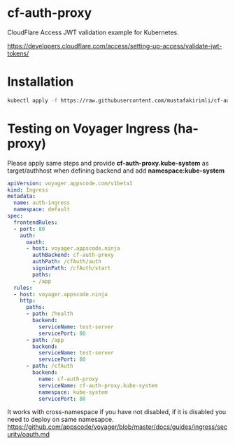 # cf-auth-proxy
CloudFlare Access JWT validation example for Kubernetes.


https://developers.cloudflare.com/access/setting-up-access/validate-jwt-tokens/

# Installation
```bash
kubectl apply -f https://raw.githubusercontent.com/mustafakirimli/cf-auth-proxy/master/k8s/deploy.yaml
```


# Testing on Voyager Ingress (ha-proxy)
Please apply same steps and provide **cf-auth-proxy.kube-system** as target/authhost when defining backend and add **namespace:kube-system**

```yaml
apiVersion: voyager.appscode.com/v1beta1
kind: Ingress
metadata:
  name: auth-ingress
  namespace: default
spec:
  frontendRules:
  - port: 80
    auth:
      oauth:
      - host: voyager.appscode.ninja
        authBackend: cf-auth-proxy
        authPath: /cfAuth/auth
        signinPath: /cfAuth/start
        paths: 
        - /app
  rules:
  - host: voyager.appscode.ninja
    http:
      paths:
      - path: /health
        backend:
          serviceName: test-server
          servicePort: 80
      - path: /app
        backend:
          serviceName: test-server
          servicePort: 80
      - path: /cfAuth
        backend:
          name: cf-auth-proxy
          serviceName: cf-auth-proxy.kube-system
          namespace: kube-system
          servicePort: 80

```

It works with cross-namespace if you have not disabled, if it is disabled you need to deploy on same namesapce.
https://github.com/appscode/voyager/blob/master/docs/guides/ingress/security/oauth.md
